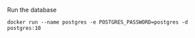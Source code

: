 
Run the database

```
docker run --name postgres -e POSTGRES_PASSWORD=postgres -d postgres:10
```


